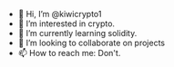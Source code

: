- 👋 Hi, I’m @kiwicrypto1
- 👀 I’m interested in crypto.
- 🌱 I’m currently learning solidity.
- 💞️ I’m looking to collaborate on projects
- 📫 How to reach me: Don't.

<!---
kiwicrypto1/kiwicrypto1 is a ✨ special ✨ repository because its `README.md` (this file) appears on your GitHub profile.
You can click the Preview link to take a look at your changes.
--->
